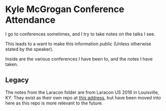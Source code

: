 # Kyle McGrogan Conference Attendance

I go to conferences sometimes, and I try to take notes on the talks I see.

This leads to a want to make this information public (Unless otherwise stated by the speaker).

Inside are the various conferences I have been to, and the notes I have taken.


## Legacy

The notes from the Laracon folder are from Laracon US 2016 in Louisville, KY.  They exist as their own repo at [this address](https://github.com/mcgrogan91/Laracon), but have been moved into here as this repo is more relevant to the future.